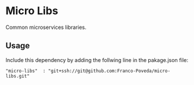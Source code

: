 # Micro Libs

Common microservices libraries.

## Usage

Include this dependency by adding the follwing line in the pakage.json file:

```
"micro-libs"  : "git+ssh://git@github.com:Franco-Poveda/micro-libs.git"
```

